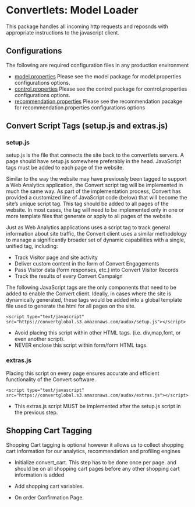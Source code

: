 Convertlets: Model Loader
=========================
This package handles all incoming http requests and reposnds with appropriate instructions to the javascript client.

Configurations
--------------

The following are required configuration files in any production environment

* [model.properties](https://github.com/convert/model/blob/master/README.org)
  Please see the model package for model.properties configurations options.
* [control.properties](https://github.com/convert/control/blob/master/README.org)
  Please see the control package for control.properties configurations options.
* [recommendation.properties](https://github.com/convert/recommmender/blob/master/README.org)
  Please see the recommendation pacakge for recommendation.properties configurations options

Convert Script Tags (setup.js and extras.js)
--------------------------------------------


### setup.js

setup.js is the file that connects the site back to the convertlets servers. A page should have setup.js somewhere preferably in the head.
JavaScript tags must be added to each page of the website. 

Similar to the way the website may have previously been tagged to support a Web Analytics application, 
the Convert script tag will be implemented in much the same way. As part of the implementation process, 
Convert has provided a customized line of JavaScript code (below) that will become the site’s unique script tag.
This tag should be added to all pages of the website. In most cases, the tag will need to be implemented only
in one or more template files that generate or apply to all pages of the website. 

Just as Web Analytics applications uses a script tag to track general information about site traffic, the
Convert client uses a similar methodology to manage a significantly broader set of dynamic capabilities with a single,
unified tag, including:

* Track Visitor page and site activity 
* Deliver custom content in the form of Convert Engagements 
* Pass Visitor data (form responses, etc.) into Convert Visitor Records 
* Track the results of every Convert Campaign

The following JavaScript tags are the only components that need to be added to enable the Convert client.
Ideally, in cases where the site is dynamically generated, these tags would be added into a global template
file used to generate the html for all pages on the site.

    <script type="text/javascript" src="https://convertglobal.s3.amazonaws.com/audax/setup.js"></script>


* Avoid placing this script within other HTML tags. (i.e. div,map,font, or even another script).
* NEVER enclose this script within form/form HTML tags.


### extras.js

Placing this script on every page ensures accurate and efficient functionality of the Convert software.

    <script type="text/javascript" src="https://convertglobal.s3.amazonaws.com/audax/extras.js"></script>

* This extras.js script MUST be implemented after the setup.js script in the previous step.


Shopping Cart Tagging
--------------------

Shopping Cart tagging is optional however it allows us to collect shopping cart information for our 
analytics, recommendation and profiling engines

*  Initialize convert_cart. This step has to be done once per page. and should be on all shopping cart pages before any other
shopping cart information is added


    <script type="text/javascript">
    if(!window.convert_cart){
    window.convert_cart={};
    convert_cart.shoppingCartItems=new Array();
    }
    </script>


* Add shopping cart variables.
    
    <script type="text/javascript">
      convert_cart.totalCost="@@TOTAL_COST@@";
      convert_cart.taxes=@@TAXES@@;
      convert_cart.discount=@@DISCOUNT@@;
      convert_cart.shipping=@@SHIPPING@@;
      convert_cart.promoCode="@@PROMO_CODE@@";
      convert_cart.orderId="@@ORDER_ID@@";

      //loop on items in the shopping cart
      //loop start
        var convert_item={};
        convert_item.sku="@@SKU@@";
        convert_item.quantity=@@QUANTITY@@;
        convert_item.price="@@PRICE@@";
        convert_cart.shoppingCartItems.push(convert_item);
      //loop end
    </script>

* On order Confirmation Page.

    <script type="text/javascript">
      convert_cart.isPurchased=true;
    </script>

